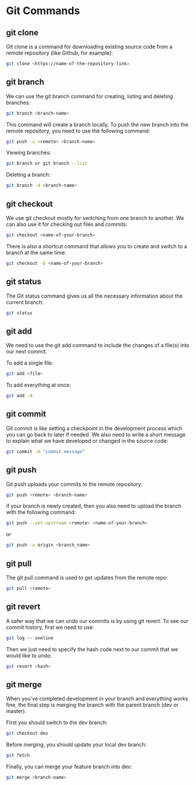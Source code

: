 # Git Commands

## git clone

Git clone is a command for downloading existing source code from a remote repository (like Github, for example):

```bash
git clone <https://name-of-the-repository-link>
```

## git branch

We can use the git branch command for creating, listing and deleting branches:

```bash
git branch <branch-name>
```

This command will create a branch locally. To push the new branch into the remote repository, you need to use 
the following command:

```bash
git push -u <remote> <branch-name>
```

Viewing branches:

```bash
git branch or git branch --list
```

Deleting a branch:

```bash
git branch -d <branch-name>
```

## git checkout

We use git checkout mostly for switching from one branch to another. We can also use it for checking out files and commits:

```bash
git checkout <name-of-your-branch>
```

There is also a shortcut command that allows you to create and switch to a branch at the same time:

```bash
git checkout -b <name-of-your-branch>
```

## git status

The Git status command gives us all the necessary information about the current branch:

```bash
git status
```

## git add

We need to use the git add command to include the changes of a file(s) into our next commit. 

To add a single file:

```bash
git add <file>
```

To add everything at once:

```bash
git add -A
```

## git commit

Git commit is like setting a checkpoint in the development process which you can go back to later if needed. We also 
need to write a short message to explain what we have developed or changed in the source code:

```bash
git commit -m "commit message"
```

## git push

Git push uploads your commits to the remote repository:

```bash
git push <remote> <branch-name>
```

if your branch is newly created, then you also need to upload the branch with the following command:

```bash
git push --set-upstream <remote> <name-of-your-branch>
```

or 

```bash
git push -u origin <branch_name>
```

## git pull

The git pull command is used to get updates from the remote repo:

```bash
git pull <remote>
```

## git revert

A safer way that we can undo our commits is by using git revert. To see our commit history, first we need to use:

```bash
git log -- oneline
```

Then we just need to specify the hash code next to our commit that we would like to undo:

```bash
git revert <hash>
```

## git merge

When you've completed development in your branch and everything works fine, the final step is merging the branch with 
the parent branch (dev or master).

First you should switch to the dev branch:

```bash
git checkout dev
```

Before merging, you should update your local dev branch:

```bash
git fetch
```

Finally, you can merge your feature branch into dev:

```bash
git merge <branch-name>
```